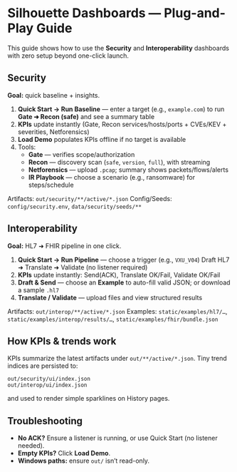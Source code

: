 # Silhouette Dashboards — Plug-and-Play Guide

This guide shows how to use the **Security** and **Interoperability** dashboards with zero setup beyond one-click launch.

## Security
**Goal:** quick baseline + insights.
1) **Quick Start → Run Baseline** — enter a target (e.g., `example.com`) to run **Gate ➜ Recon (safe)** and see a summary table
2) **KPIs** update instantly (Gate, Recon services/hosts/ports + CVEs/KEV + severities, Netforensics)
3) **Load Demo** populates KPIs offline if no target is available
4) Tools:
   - **Gate** — verifies scope/authorization
   - **Recon** — discovery scan (`safe`, `version`, `full`), with streaming
   - **Netforensics** — upload `.pcap`; summary shows packets/flows/alerts
   - **IR Playbook** — choose a scenario (e.g., ransomware) for steps/schedule

Artifacts: `out/security/**/active/*.json`
Config/Seeds: `config/security.env`, `data/security/seeds/**`

## Interoperability
**Goal:** HL7 ➜ FHIR pipeline in one click.
1) **Quick Start → Run Pipeline** — choose a trigger (e.g., `VXU_V04`)
   Draft HL7 ➜ Translate ➜ Validate (no listener required)
2) **KPIs** update instantly: Send(ACK), Translate OK/Fail, Validate OK/Fail
3) **Draft & Send** — choose an **Example** to auto-fill valid JSON; or download a sample `.hl7`
4) **Translate / Validate** — upload files and view structured results

Artifacts: `out/interop/**/active/*.json`
Examples: `static/examples/hl7/…`, `static/examples/interop/results/…`, `static/examples/fhir/bundle.json`

## How KPIs & trends work
KPIs summarize the latest artifacts under `out/**/active/*.json`.
Tiny trend indices are persisted to:
```
out/security/ui/index.json
out/interop/ui/index.json
```
and used to render simple sparklines on History pages.

## Troubleshooting
- **No ACK?** Ensure a listener is running, or use Quick Start (no listener needed).
- **Empty KPIs?** Click **Load Demo**.
- **Windows paths:** ensure `out/` isn’t read-only.

